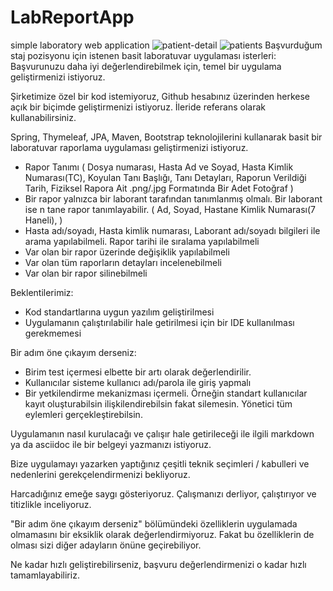 # LabReportApp
simple laboratory web application
![patient-detail](https://user-images.githubusercontent.com/84589118/174439886-09640ef6-718f-4ed3-b08a-3bd9a7a7f3a1.png)
![patients](https://user-images.githubusercontent.com/84589118/174439887-982468c0-063b-4022-9d75-0fbc2a507384.png)
Başvurduğum staj pozisyonu için istenen basit laboratuvar uygulaması isterleri:
Başvurunuzu daha iyi değerlendirebilmek için, temel bir uygulama
geliştirmenizi istiyoruz.

Şirketimize özel bir kod istemiyoruz, Github hesabınız üzerinden
herkese açık bir biçimde geliştirmenizi istiyoruz. İleride referans
olarak kullanabilirsiniz.

Spring, Thymeleaf, JPA, Maven, Bootstrap teknolojilerini kullanarak
basit bir laboratuvar raporlama uygulaması geliştirmenizi istiyoruz.

* Rapor Tanımı ( Dosya numarası, Hasta Ad ve Soyad, Hasta Kimlik
Numarası(TC), Koyulan Tanı Başlığı, Tanı Detayları, Raporun Verildiği
Tarih, Fiziksel Rapora Ait .png/.jpg Formatında Bir Adet Fotoğraf )
* Bir rapor yalnızca bir laborant tarafından tanımlanmış olmalı. Bir
laborant ise  n tane rapor tanımlayabilir. ( Ad, Soyad, Hastane Kimlik
Numarası(7 Haneli), )
* Hasta adı/soyadı, Hasta kimlik numarası, Laborant adı/soyadı
bilgileri ile arama yapılabilmeli. Rapor tarihi ile sıralama
yapılabilmeli
* Var olan bir rapor üzerinde değişiklik yapılabilmeli
* Var olan tüm raporların detayları incelenebilmeli
* Var olan bir rapor silinebilmeli

Beklentilerimiz:
* Kod standartlarına uygun yazılım geliştirilmesi
* Uygulamanın çalıştırılabilir hale getirilmesi için bir IDE
kullanılması gerekmemesi

Bir adım öne çıkayım derseniz:
* Birim test içermesi elbette bir artı olarak değerlendirilir.
* Kullanıcılar sisteme kullanıcı adı/parola ile giriş yapmalı
* Bir yetkilendirme mekanizması içermeli. Örneğin standart kullanıcılar
kayıt oluşturabilsin ilişkilendirebilsin fakat silemesin. Yönetici tüm
eylemleri gerçekleştirebilsin.

Uygulamanın nasıl kurulacağı ve çalışır hale getirileceği ile ilgili
markdown ya da asciidoc ile bir belgeyi yazmanızı istiyoruz.

Bize uygulamayı yazarken yaptığınız çeşitli teknik seçimleri / kabulleri
ve nedenlerini gerekçelendirmenizi bekliyoruz.

Harcadığınız emeğe saygı gösteriyoruz. Çalışmanızı derliyor,
çalıştırıyor ve titizlikle inceliyoruz.

"Bir adım öne çıkayım derseniz" bölümündeki özelliklerin uygulamada
olmamasını bir eksiklik olarak değerlendirmiyoruz. Fakat bu özelliklerin
de olması sizi diğer adayların önüne geçirebiliyor.

Ne kadar hızlı geliştirebilirseniz, başvuru değerlendirmenizi o kadar
hızlı tamamlayabiliriz.
